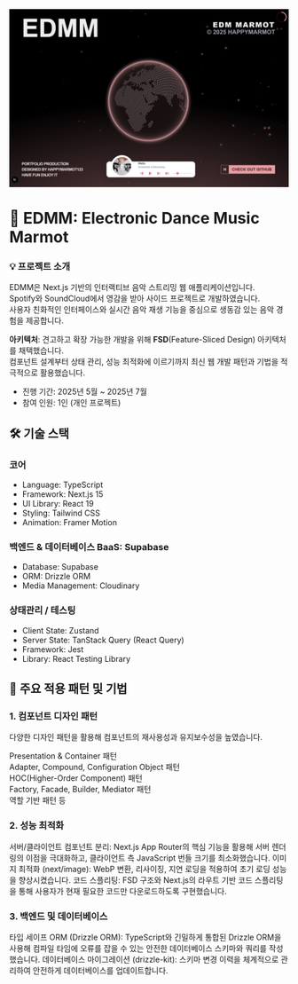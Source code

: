 <a href="https://edmm.vercel.app/" alt="Join EDMM" style="display: flex; flex-direction: row;">
 <img src="public/web_screenshot.png" alt="프로젝트 웹 화면" style="width: 800px; height: auto; margin-right: 10px;">
<!--  <img src="public/mobile_screenshot.png" alt="프로젝트 모바일 화면" style="width: 300px; height: auto;"> -->
</a>

# 🎵 EDMM: Electronic Dance Music Marmot   
### 💡 프로젝트 소개  
EDMM은 Next.js 기반의 인터랙티브 음악 스트리밍 웹 애플리케이션입니다.   
Spotify와 SoundCloud에서 영감을 받아 사이드 프로젝트로 개발하였습니다.   
사용자 친화적인 인터페이스와 실시간 음악 재생 기능을 중심으로 생동감 있는 음악 경험을 제공합니다.  

**아키텍처**: 견고하고 확장 가능한 개발을 위해 **FSD**(Feature-Sliced Design) 아키텍처를 채택했습니다.   
컴포넌트 설계부터 상태 관리, 성능 최적화에 이르기까지 최신 웹 개발 패턴과 기법을 적극적으로 활용했습니다.  

- 진행 기간: 2025년 5월 ~ 2025년 7월
- 참여 인원: 1인 (개인 프로젝트)  
  

## 🛠️ 기술 스택  
### 코어	
- Language: TypeScript
- Framework: Next.js 15
- UI Library: React 19
- Styling: Tailwind CSS
- Animation: Framer Motion

### 백엔드 & 데이터베이스	BaaS: Supabase
- Database: Supabase
- ORM: Drizzle ORM
- Media Management: Cloudinary

### 상태관리 / 테스팅
- Client State: Zustand
- Server State: TanStack Query (React Query)
- Framework: Jest
- Library: React Testing Library

## 🧩 주요 적용 패턴 및 기법
### 1. 컴포넌트 디자인 패턴  
다양한 디자인 패턴을 활용해 컴포넌트의 재사용성과 유지보수성을 높였습니다.  

Presentation & Container 패턴  
Adapter, Compound, Configuration Object 패턴  
HOC(Higher-Order Component) 패턴  
Factory, Facade, Builder, Mediator 패턴  
역할 기반 패턴 등  

### 2. 성능 최적화
서버/클라이언트 컴포넌트 분리: Next.js App Router의 핵심 기능을 활용해 서버 렌더링의 이점을 극대화하고, 클라이언트 측 JavaScript 번들 크기를 최소화했습니다.
이미지 최적화 (next/image): WebP 변환, 리사이징, 지연 로딩을 적용하여 초기 로딩 성능을 향상시켰습니다.
코드 스플리팅: FSD 구조와 Next.js의 라우트 기반 코드 스플리팅을 통해 사용자가 현재 필요한 코드만 다운로드하도록 구현했습니다.

### 3. 백엔드 및 데이터베이스
타입 세이프 ORM (Drizzle ORM): TypeScript와 긴밀하게 통합된 Drizzle ORM을 사용해 컴파일 타임에 오류를 잡을 수 있는 안전한 데이터베이스 스키마와 쿼리를 작성했습니다.
데이터베이스 마이그레이션 (drizzle-kit): 스키마 변경 이력을 체계적으로 관리하여 안전하게 데이터베이스를 업데이트합니다.

